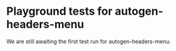 # Playground tests for autogen-headers-menu
We are still awaiting the first test run for autogen-headers-menu.
